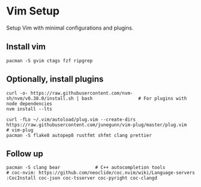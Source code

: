 # Vim Setup
Setup Vim with minimal configurations and plugins.

## Install vim
```
pacman -S gvim ctags fzf ripgrep
```
## Optionally, install plugins
```
curl -o- https://raw.githubusercontent.com/nvm-sh/nvm/v0.38.0/install.sh | bash                 # For plugins with node dependencies
nvm install --lts

curl -fLo ~/.vim/autoload/plug.vim --create-dirs https://raw.githubusercontent.com/junegunn/vim-plug/master/plug.vim        # vim-plug
pacman -S flake8 autopep8 rustfmt shfmt clang prettier
```

## Follow up
```
pacman -S clang bear             # C++ autocompletion tools
# coc-nvim: https://github.com/neoclide/coc.nvim/wiki/Language-servers
:CocInstall coc-json coc-tsserver coc-pyright coc-clangd
```
